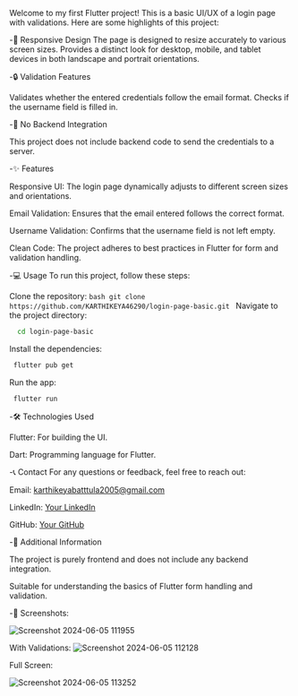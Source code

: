 Welcome to my first Flutter project! This is a basic UI/UX of a login page with validations. Here are some highlights of this project:

-📱 Responsive Design
The page is designed to resize accurately to various screen sizes.
Provides a distinct look for desktop, mobile, and tablet devices in both landscape and portrait orientations.

-🔒 Validation Features

Validates whether the entered credentials follow the email format.
Checks if the username field is filled in.

-🚫 No Backend Integration

This project does not include backend code to send the credentials to a server.

-✨ Features

Responsive UI: The login page dynamically adjusts to different screen sizes and orientations.

Email Validation: Ensures that the email entered follows the correct format.

Username Validation: Confirms that the username field is not left empty.

Clean Code: The project adheres to best practices in Flutter for form and validation handling.

-💻 Usage
To run this project, follow these steps:

Clone the repository:
    ```bash
     git clone https://github.com/KARTHIKEYA46290/login-page-basic.git
    ```
Navigate to the project directory:
  ```bash
    cd login-page-basic
   ```
 Install the dependencies:
  ```bash
   flutter pub get
   ```
 Run the app:
  ```bash
   flutter run
   ```

-🛠️ Technologies Used

Flutter: For building the UI.

Dart: Programming language for Flutter.

-📞 Contact
For any questions or feedback, feel free to reach out:

Email: karthikeyabatttula2005@gmail.com

LinkedIn: [Your LinkedIn](https://www.linkedin.com/in/karthikeya-battula-46290pr/)

GitHub: [Your GitHub](https://github.com/KARTHIKEYA46290)

-📝 Additional Information

The project is purely frontend and does not include any backend integration.

Suitable for understanding the basics of Flutter form handling and validation.

-📸 Screenshots:

![Screenshot 2024-06-05 111955](https://github.com/KARTHIKEYA46290/login-page-basic/assets/171713398/482d5443-e22d-474f-8fed-c7ade147038b)

With Validations:
![Screenshot 2024-06-05 112128](https://github.com/KARTHIKEYA46290/login-page-basic/assets/171713398/cb7214b8-233e-4c18-a272-7a0003d6e4d9)

Full Screen:

![Screenshot 2024-06-05 113252](https://github.com/KARTHIKEYA46290/login-page-basic/assets/171713398/95aa7064-12e8-4c6a-87f3-1f37df333555)
